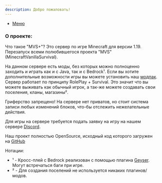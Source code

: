 ```yaml
---
description: Добро пожаловать!
---
```

- [Меню](/)
### О проекте:

Что такое "MVS+"? Это сервер по игре Minecraft для версии 1.19. Перезапуск всеми полюбившегося проекта "MVS"(MinecraftVanillaSurvival).

На данном сервере есть моды, без которых можно полноценно заходить и играть как и с Java, так и с Bedrock¹. Если вы хотите дополнительные возможности игры вы можете установить наш [модпак](/modpack).
Сервер работает по принципу RolePlay + Survival. Это значит что вы можете выживать как обычный игрок, а так-же можете создавать свои поселения, кланы, магазины².

Гриферство запрещено! На сервере нет приватов, но стоит система записи любых изменений блоков, что-бы отслежить нежелательные действия.

Для игры на сервере требуется подать заявку на игру на нашем сервере [Discord](/discord). 

Наш проект полностью OpenSource, исходный код которого загружен на [GitHub](https://github.com/MVSPlus)


Нотации:
- ¹ - Кросс-плей с Bedrock реализован с помощью плагина [Geyser](https://geysermc.org). Могут встречаться баги при игре.
- ² - Для создания поселений не используется никаких плагинов/модов.
